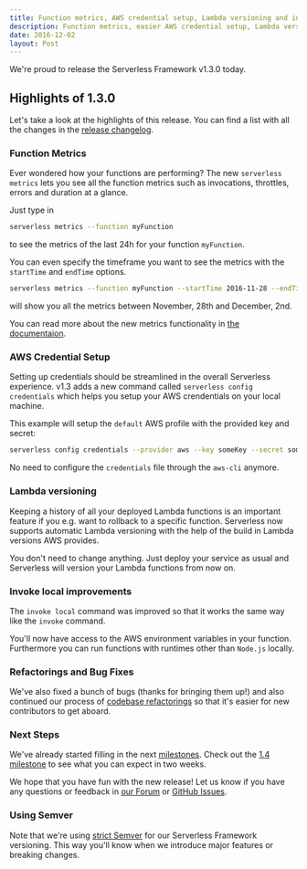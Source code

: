 ```yaml
---
title: Function metrics, AWS credential setup, Lambda versioning and invoke local improvements - Serverless Framework v1.3
description: Function metrics, easier AWS credential setup, Lambda versioning and invoke local improvements available in Serverless v1.3
date: 2016-12-02
layout: Post
---
```


We're proud to release the Serverless Framework v1.3.0 today.

## Highlights of 1.3.0

Let's take a look at the highlights of this release. You can find a list with all the changes in the [release changelog](https://github.com/serverless/serverless/releases/tag/v1.3.0).

### Function Metrics

Ever wondered how your functions are performing? The new `serverless metrics` lets you see all the function metrics such as invocations, throttles, errors and duration at a glance.

Just type in

```bash
serverless metrics --function myFunction
```

to see the metrics of the last 24h for your function `myFunction`.

You can even specify the timeframe you want to see the metrics with the `startTime` and `endTime` options.

```bash
serverless metrics --function myFunction --startTime 2016-11-28 --endTime 2016-12-02
```

will show you all the metrics between November, 28th and December, 2nd.

You can read more about the new metrics functionality in [the documentaion](https://serverless.com/framework/docs/providers/aws/cli-reference/metrics/).

### AWS Credential Setup

Setting up credentials should be streamlined in the overall Serverless experience. v1.3 adds a new command called `serverless config credentials` which helps you setup your AWS crendentials on your local machine.

This example will setup the `default` AWS profile with the provided key and secret:

```bash
serverless config credentials --provider aws --key someKey --secret someSecret
```

No need to configure the `credentials` file through the `aws-cli` anymore.

### Lambda versioning

Keeping a history of all your deployed Lambda functions is an important feature if you e.g. want to rollback to a specific function. Serverless now supports automatic Lambda versioning with the help of the build in Lambda versions AWS provides.

You don't need to change anything. Just deploy your service as usual and Serverless will version your Lambda functions from now on.

### Invoke local improvements

The `invoke local` command was improved so that it works the same way like the `invoke` command.

You'll now have access to the AWS environment variables in your function. Furthermore you can run functions with runtimes other than `Node.js` locally.

### Refactorings and Bug Fixes

We've also fixed a bunch of bugs (thanks for bringing them up!) and also continued our process of [codebase refactorings](https://github.com/serverless/serverless/issues/2645) so that it's easier for new contributors to get aboard.

### Next Steps

We've already started filling in the next [milestones](https://github.com/serverless/serverless/milestones). Check out the [1.4 milestone](https://github.com/serverless/serverless/milestone/18) to see what you can expect in two weeks.

We hope that you have fun with the new release! Let us know if you have any questions or feedback in [our Forum](http://forum.serverless.com/) or [GitHub Issues](https://github.com/serverless/serverless/issues).

### Using Semver

Note that we're using [strict Semver](http://semver.org/) for our Serverless Framework versioning. This way you'll know when we introduce major features or breaking changes.
